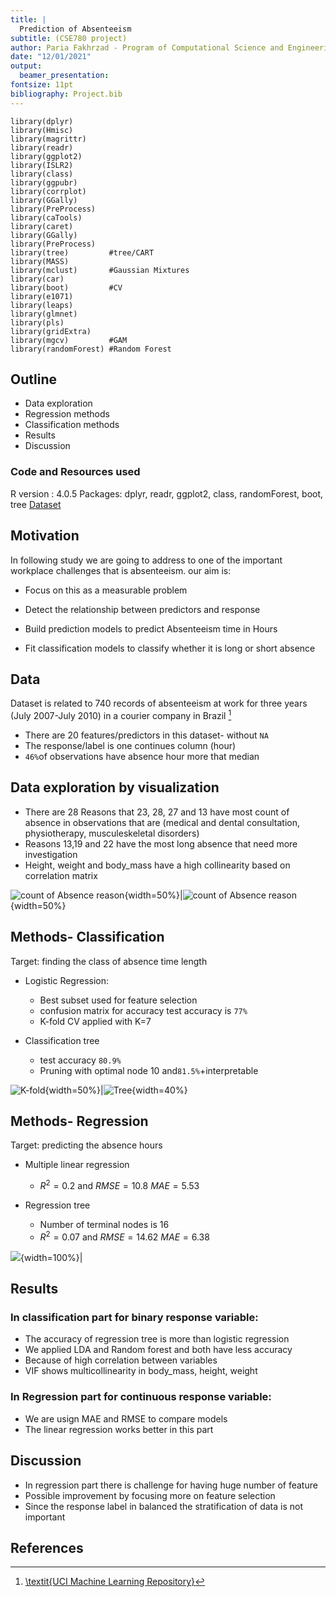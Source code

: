 ```yaml
---
title: |
  Prediction of Absenteeism 
subtitle: (CSE780 project)
author: Paria Fakhrzad - Program of Computational Science and Engineering - McMaster University 
date: "12/01/2021"
output: 
  beamer_presentation:
fontsize: 11pt
bibliography: Project.bib 
---
```

```{r}
library(dplyr)
library(Hmisc)
library(magrittr)
library(readr)
library(ggplot2)
library(ISLR2)
library(class)
library(ggpubr)
library(corrplot)
library(GGally)
library(PreProcess)
library(caTools)
library(caret)
library(GGally)
library(PreProcess)
library(tree)         #tree/CART
library(MASS)
library(mclust)       #Gaussian Mixtures
library(car)
library(boot)         #CV
library(e1071)
library(leaps)
library(glmnet)
library(pls)
library(gridExtra)
library(mgcv)         #GAM
library(randomForest) #Random Forest
```

## Outline
 - Data exploration
 - Regression methods
 - Classification methods
 - Results
 - Discussion
 

### Code and Resources used
 R version : 4.0.5
 Packages: dplyr, readr, ggplot2, class, randomForest, boot, tree
 [Dataset](http://archive.ics.uci.edu/ml/datasets/Absenteeism+at+work#)

 
## Motivation 
In following study we are going to address to one of the important workplace challenges that is absenteeism. our aim is:

 - Focus on this as a measurable problem
 
 - Detect the relationship between predictors and response 
 
 - Build prediction models to predict Absenteeism time in Hours
 
 - Fit classification models to classify whether it is long or short absence

 
## Data 
Dataset is related to 740 records of absenteeism at work for three years (July 2007-July 2010) in a courier company in Brazil [^1]

  - There are 20 features/predictors in this dataset- without `NA`
  - The response/label is one continues column (hour)
  - `46%`of observations have absence hour more that median

[^1]:[\textit{UCI Machine Learning Repository}](http://archive.ics.uci.edu/ml/datasets/Absenteeism+at+work#)


## Data exploration by visualization

 - There are 28 Reasons that 23, 28, 27 and 13 have most count of absence in observations that are (medical and dental consultation, physiotherapy, musculeskeletal disorders)
 - Reasons 13,19 and 22 have the most long absence that need more investigation 
 - Height, weight and body_mass have a high collinearity based on correlation matrix


![count of Absence reason](figure4.png){width=50%}|![count of Absence reason](figure5.png){width=50%}


## Methods- Classification

Target: finding the class of absence time length
 
 - Logistic Regression:
    - Best subset used for feature selection
    - confusion matrix for accuracy test accuracy is `77%`
    - K-fold CV applied with K=7
      
 - Classification tree
    - test accuracy `80.9%`
    - Pruning with optimal node 10 and`81.5%`+interpretable

![K-fold](plotcv.png){width=50%}|![Tree](Tree.png){width=40%}

## Methods- Regression

Target: predicting the absence hours

- Multiple linear regression
     - $R^2=0.2$ and $RMSE=10.8$ $MAE=5.53$
     
   
- Regression tree
     - Number of terminal nodes is 16
     -  $R^2=0.07$ and $RMSE=14.62$ $MAE=6.38$

![](regression.png){width=100%}|

## Results 

### In classification part for binary response variable:
 
 - The accuracy of regression tree is more than logistic regression
 - We applied LDA and Random forest and both have less accuracy
 - Because of high correlation between variables
 - VIF shows multicollinearity in body_mass, height, weight
 
### In Regression part for continuous response variable:
 
 - We are usign MAE and RMSE to compare models
 - The linear regression works better in this part
 


## Discussion 
- In regression part there is challenge for having huge number of feature
- Possible improvement by focusing more on feature selection
- Since the response label in balanced the stratification of data is not important

##
		

## References 
